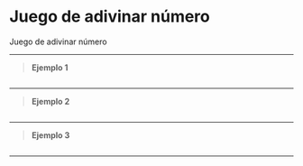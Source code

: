 ﻿# Juego de adivinar número

Juego de adivinar número

---

> **Ejemplo 1**

```

```

---

> **Ejemplo 2**

```

```

---

> **Ejemplo 3**

```

```

---
